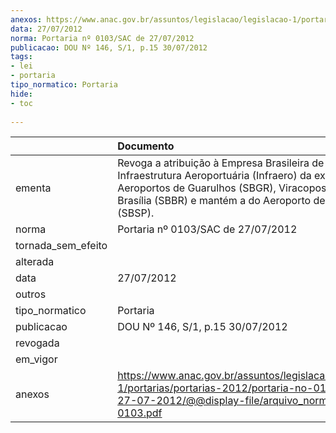 ```yaml
---
anexos: https://www.anac.gov.br/assuntos/legislacao/legislacao-1/portarias/portarias-2012/portaria-no-0103-sac-de-27-07-2012/@@display-file/arquivo_norma/PS2012-0103.pdf
data: 27/07/2012
norma: Portaria nº 0103/SAC de 27/07/2012
publicacao: DOU Nº 146, S/1, p.15 30/07/2012
tags:
- lei
- portaria
tipo_normatico: Portaria
hide: 
- toc 
 
---
```


|                    | Documento                                                                                                                                                                                                             |
|:-------------------|:----------------------------------------------------------------------------------------------------------------------------------------------------------------------------------------------------------------------|
| ementa             | Revoga a atribuição à Empresa Brasileira de Infraestrutura Aeroportuária (Infraero) da exploração dos Aeroportos de Guarulhos (SBGR), Viracopos (SBKP) e Brasília (SBBR) e mantém a do Aeroporto de Congonhas (SBSP). |
| norma              | Portaria nº 0103/SAC de 27/07/2012                                                                                                                                                                                    |
| tornada_sem_efeito |                                                                                                                                                                                                                       |
| alterada           |                                                                                                                                                                                                                       |
| data               | 27/07/2012                                                                                                                                                                                                            |
| outros             |                                                                                                                                                                                                                       |
| tipo_normatico     | Portaria                                                                                                                                                                                                              |
| publicacao         | DOU Nº 146, S/1, p.15 30/07/2012                                                                                                                                                                                      |
| revogada           |                                                                                                                                                                                                                       |
| em_vigor           |                                                                                                                                                                                                                       |
| anexos             | https://www.anac.gov.br/assuntos/legislacao/legislacao-1/portarias/portarias-2012/portaria-no-0103-sac-de-27-07-2012/@@display-file/arquivo_norma/PS2012-0103.pdf                                                     |